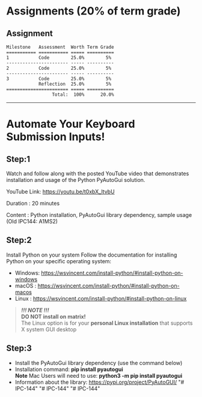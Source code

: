 # Assignments (20% of term grade)

## Assignment
```
Milestone   Assessment  Worth Term Grade
=========== =========== ===== ==========
1           Code        25.0%        5%
----------------------- ----- ----------
2           Code        25.0%        5%
----------------------- ----- ----------
3           Code        25.0%        5%
            Reflection  25.0%        5%
======================= ===== ==========
                 Total:  100%      20.0%
```
****

# Automate Your Keyboard Submission Inputs!

## Step:1
Watch and follow along with the posted YouTube video that demonstrates installation and usage of the Python PyAutoGui solution.

YouTube Link: https://youtu.be/t0xbX_ltvbU

Duration    : 20 minutes

Content     : Python installation, PyAutoGui library dependency, sample usage (Old IPC144: A1MS2)

## Step:2

Install Python on your system
Follow the documentation for installing Python on your specific operating system:

- Windows: https://wsvincent.com/install-python/#install-python-on-windows
- macOS  : https://wsvincent.com/install-python/#install-python-on-macos
- Linux  : https://wsvincent.com/install-python/#install-python-on-linux

>***!!! NOTE !!!***<br>
>**DO NOT install on matrix!**<br>
The Linux option is for your **personal Linux installation** that supports X system GUI desktop


## Step:3

- Install the PyAutoGui library dependency (use the command below)
- Installation command: **pip install pyautogui** <br>
  **Note** Mac Users will need to use: **python3 -m pip install pyautogui**
- Information about the library: https://pypi.org/project/PyAutoGUI/
"# IPC-144" 
"# IPC-144" 
"# IPC-144" 
